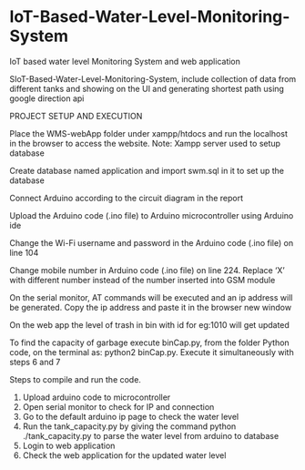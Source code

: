# IoT-Based-Water-Level-Monitoring-System
IoT based water level Monitoring System and web application


SIoT-Based-Water-Level-Monitoring-System, include collection of data from different tanks and showing on the UI and generating shortest path using google direction api

PROJECT SETUP AND EXECUTION

Place the WMS-webApp folder under xampp/htdocs and run the localhost in the browser to access the website. Note: Xampp server used to setup database

Create database named application and import swm.sql in it to set up the database

Connect Arduino according to the circuit diagram in the report

Upload the Arduino code (.ino file) to Arduino microcontroller using Arduino ide

Change the Wi-Fi username and password in the Arduino code (.ino file) on line 104

Change mobile number in Arduino code (.ino file) on line 224. Replace ‘X’ with different number instead of the number inserted into GSM module

On the serial monitor, AT commands will be executed and an ip address will be generated. Copy the ip address and paste it in the browser new window

On the web app the level of trash in bin with id for eg:1010 will get updated

To find the capacity of garbage execute binCap.py, from the folder Python code, on the terminal as: python2 binCap.py. Execute it simultaneously with steps 6 and 7

Steps to compile and run the code.

1. Upload arduino code to microcontroller
2. Open serial monitor to check for IP and connection
3. Go to the default arduino ip page to check the water level
4. Run the tank_capacity.py by giving the command 
	 python ./tank_capacity.py 
to parse the water level from arduino to database
5. Login to web application
6. Check the web application for the updated water level
